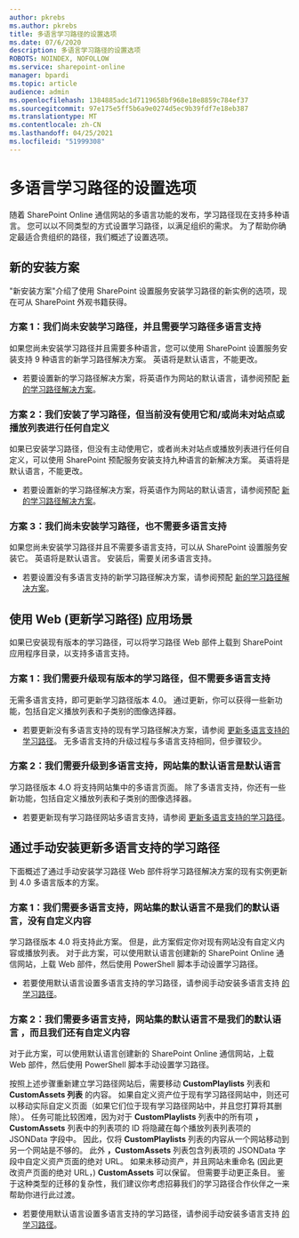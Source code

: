 ```yaml
---
author: pkrebs
ms.author: pkrebs
title: 多语言学习路径的设置选项
ms.date: 07/6/2020
description: 多语言学习路径的设置选项
ROBOTS: NOINDEX, NOFOLLOW
ms.service: sharepoint-online
manager: bpardi
ms.topic: article
audience: admin
ms.openlocfilehash: 1384885adc1d7119658bf968e18e8859c784ef37
ms.sourcegitcommit: 97e175e5ff5b6a9e0274d5ec9b39fdf7e18eb387
ms.translationtype: MT
ms.contentlocale: zh-CN
ms.lasthandoff: 04/25/2021
ms.locfileid: "51999308"
---
```

# <a name="setup-options-for-multilingual-learning-pathways"></a>多语言学习路径的设置选项
随着 SharePoint Online 通信网站的多语言功能的发布，学习路径现在支持多种语言。 您可以以不同类型的方式设置学习路径，以满足组织的需求。 为了帮助你确定最适合贵组织的路径，我们概述了设置选项。 

## <a name="new-install-scenarios"></a>新的安装方案
"新安装方案"介绍了使用 SharePoint 设置服务安装学习路径的新实例的选项，现在可从 SharePoint 外观书籍获得。

### <a name="scenario-1-we-have-not-installed-learning-pathways-and-need-learning-pathways-multilingual-support"></a>方案 1：我们尚未安装学习路径，并且需要学习路径多语言支持 
如果您尚未安装学习路径并且需要多种语言，您可以使用 SharePoint 设置服务安装支持 9 种语言的新学习路径解决方案。 英语将是默认语言，不能更改。 
- 若要设置新的学习路径解决方案，将英语作为网站的默认语言，请参阅预配 [新的学习路径解决方案](custom_provision_ml.md)。

### <a name="scenario-2-we-installed-learning-pathways-but-arent-currently-using-it-andor-havent-made-any-customization-to-the-site-or-playlists"></a>方案 2：我们安装了学习路径，但当前没有使用它和/或尚未对站点或播放列表进行任何自定义 
如果已安装学习路径，但没有主动使用它，或者尚未对站点或播放列表进行任何自定义，可以使用 SharePoint 预配服务安装支持九种语言的新解决方案。 英语将是默认语言，不能更改。 
- 若要设置新的学习路径解决方案，将英语作为网站的默认语言，请参阅预配 [新的学习路径解决方案](custom_provision_ml.md)。

### <a name="scenario-3-we-havent-installed-learning-pathways-and-dont-need-multilingual-support"></a>方案 3：我们尚未安装学习路径，也不需要多语言支持 
如果您尚未安装学习路径并且不需要多语言支持，可以从 SharePoint 设置服务安装它。 英语将是默认语言。 安装后，需要关闭多语言支持。 
- 若要设置没有多语言支持的新学习路径解决方案，请参阅预配 [新的学习路径解决方案](custom_provision_ml.md)。

## <a name="update-learning-pathways-with-a-web-part-upload-scenarios"></a>使用 Web (更新学习路径) 应用场景
如果已安装现有版本的学习路径，可以将学习路径 Web 部件上载到 SharePoint 应用程序目录，以支持多语言支持。 

### <a name="scenario-1-we-need-to-upgrade-an-existing-version-of-learning-pathways-but-dont-need-multilingual-support"></a>方案 1：我们需要升级现有版本的学习路径，但不需要多语言支持
无需多语言支持，即可更新学习路径版本 4.0。 通过更新，你可以获得一些新功能，包括自定义播放列表和子类别的图像选择器。 

- 若要更新没有多语言支持的现有学习路径解决方案，请参阅 [更新多语言支持的学习路径](custom_update_ml.md)。 无多语言支持的升级过程与多语言支持相同，但步骤较少。 

### <a name="scenario-2-we-need-to-upgrade-to-multilingual-support-and-the-default-language-of-the-site-collection-is-our-default-language"></a>方案 2：我们需要升级到多语言支持，网站集的默认语言是默认语言
学习路径版本 4.O 将支持网站集中的多语言页面。 除了多语言支持，你还有一些新功能，包括自定义播放列表和子类别的图像选择器。 
- 若要更新现有学习路径网站多语言支持，请参阅 [更新多语言支持的学习路径](custom_update_ml.md)。 

## <a name="update-learning-pathways-for-multilingual-support-with-manual-install"></a>通过手动安装更新多语言支持的学习路径 
下面概述了通过手动安装学习路径 Web 部件将学习路径解决方案的现有实例更新到 4.0 多语言版本的方案。 

### <a name="scenario-1-we-need-multilingual-support-and-the-default-language-of-the-site-collection-is-not-our-default-language--no-custom-content"></a>方案 1：我们需要多语言支持，网站集的默认语言不是我们的默认语言，没有自定义内容 
学习路径版本 4.0 将支持此方案。 但是，此方案假定你对现有网站没有自定义内容或播放列表。 对于此方案，可以使用默认语言创建新的 SharePoint Online 通信网站，上载 Web 部件，然后使用 PowerShell 脚本手动设置学习路径。 
- 若要使用默认语言设置多语言支持的学习路径，请参阅手动安装多语言支持 [的学习路径](custom_manualsetup_ml.md)。

### <a name="scenario-2-we-need-multilingual-support-and-the-default-language-of-the-site-collection-is-not-our-default-language--plus-we-have-custom-content"></a>方案 2：我们需要多语言支持，网站集的默认语言不是我们的默认语言 ，而且我们还有自定义内容 
对于此方案，可以使用默认语言创建新的 SharePoint Online 通信网站，上载 Web 部件，然后使用 PowerShell 脚本手动设置学习路径。 

按照上述步骤重新建立学习路径网站后，需要移动 **CustomPlaylists** 列表和 **CustomAssets 列表** 的内容。 如果自定义资产位于现有学习路径网站中，则还可以移动实际自定义页面（如果它们位于现有学习路径网站中，并且您打算将其删除）。 任务可能比较困难，因为对于 **CustomPlaylists** 列表中的所有项 **，CustomAssets** 列表中的列表项的 ID 将隐藏在每个播放列表列表项的 JSONData 字段中。 因此，仅将 **CustomPlaylists** 列表的内容从一个网站移动到另一个网站是不够的。 此外 **，CustomAssets** 列表包含列表项的 JSONData 字段中自定义资产页面的绝对 URL。 如果未移动资产，并且网站未重命名 (因此更改资产页面的绝对 URL，) **CustomAssets** 可以保留。 但需要手动更正条目。 鉴于这种类型的迁移的复杂性，我们建议你考虑招募我们的学习路径合作伙伴之一来帮助你进行此过渡。
- 若要使用默认语言设置多语言支持的学习路径，请参阅手动安装多语言支持 [的学习路径](custom_manualsetup_ml.md)。


